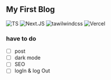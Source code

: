 ## My First Blog

![TS](https://img.shields.io/badge/TypeScript-007ACC?style=for-the-badge&logo=typescript&logoColor=white)
![Next.JS](https://img.shields.io/badge/Next.js-000?logo=nextdotjs&logoColor=fff&style=for-the-badge)
![tawilwindcss](https://img.shields.io/badge/Tailwind_CSS-38B2AC?style=for-the-badge&logo=tailwind-css&logoColor=white)
![Vercel](https://img.shields.io/badge/Vercel-000000?style=for-the-badge&logo=vercel&logoColor=white)

### have to do

-   [ ] post
-   [ ] dark mode
-   [ ] SEO
-   [ ] logIn & log Out
